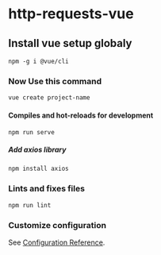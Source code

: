 # http-requests-vue

## Install vue setup globaly
```
npm -g i @vue/cli
```
### Now Use this command
```
vue create project-name
```
#### Compiles and hot-reloads for development
```
npm run serve
```

##### Add axios library
```
npm install axios
```

### Lints and fixes files
```
npm run lint
```

### Customize configuration
See [Configuration Reference](https://cli.vuejs.org/config/).
